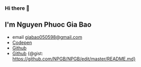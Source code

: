 
### Hi there 👋
## I'm Nguyen Phuoc Gia Bao


* email [giabao050598@gmail.com](mailto:giabao050598@gmail.com)
* [Codepen](https://codepen.io/npgb-the-sasster)
* [Github](https://github.com/NPGB)
* [Github](https://gitlab.com/NPGB)
{@gist: https://github.com/NPGB/NPGB/edit/master/README.md}

